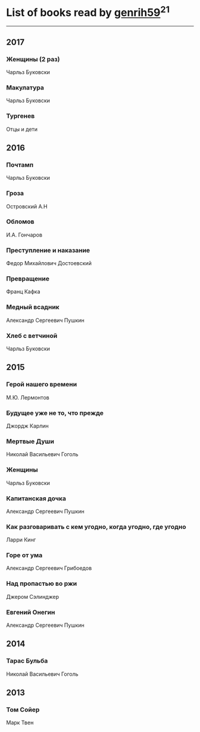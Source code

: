# List of books read by [genrih59](https://www.facebook.com/app_scoped_user_id/872361436199401/)<sup>21</sup>
---

## 2017

### Женщины (2 раз)
Чарльз Буковски


### Макулатура
Чарльз Буковски


### Тургенев
Отцы и дети



## 2016

### Почтамп
Чарльз Буковски


### Гроза
Островский А.Н


### Обломов
И.А. Гончаров


### Преступление и наказание
Федор Михайлович Достоевский


### Превращение
Франц Кафка


### Медный всадник
Александр Сергеевич Пушкин


### Хлеб с ветчиной
Чарльз Буковски



## 2015

### Герой нашего времени
М.Ю. Лермонтов


### Будущее уже не то, что прежде
Джордж Карлин


### Мертвые Души
Николай Васильевич Гоголь


### Женщины
Чарльз Буковски


### Капитанская дочка
Александр Сергеевич Пушкин


### Как разговаривать с кем угодно, когда угодно, где угодно
Ларри Кинг


### Горе от ума
Александр Сергеевич Грибоедов


### Над пропастью во ржи
Джером Сэлинджер


### Евгений Онегин
Александр Сергеевич Пушкин



## 2014

### Тарас Бульба
Николай Васильевич Гоголь



## 2013

### Том Сойер
Марк Твен



